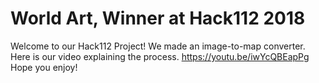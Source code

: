 # World Art, Winner at Hack112 2018

Welcome to our Hack112 Project! We made an image-to-map converter. Here is our video explaining the process.
https://youtu.be/iwYcQBEapPg
Hope you enjoy!
